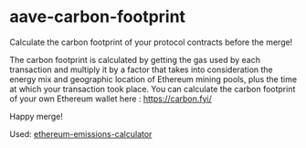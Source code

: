 # aave-carbon-footprint
Calculate the carbon footprint of your protocol contracts before the merge! 

The carbon footprint is calculated by getting the gas used by each transaction and multiply it by a factor that takes into consideration the energy mix and geographic location of Ethereum mining pools, plus the time at which your transaction took place. 
You can calculate the carbon footprint of your own Ethereum wallet here : https://carbon.fyi/

Happy merge!

Used: [ethereum-emissions-calculator](https://github.com/Offsetra/ethereum-emissions-calculator) 
